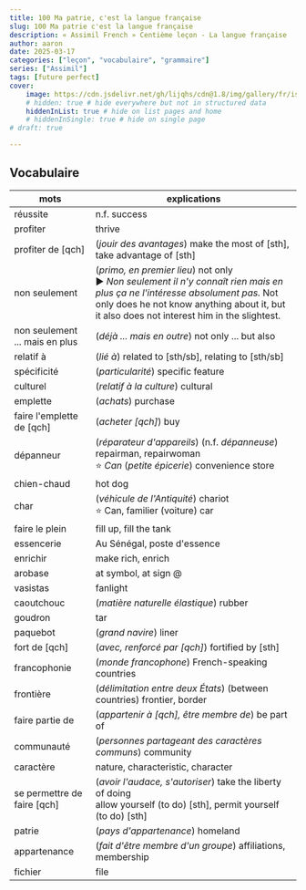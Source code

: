 ```yaml
---
title: 100 Ma patrie, c'est la langue française
slug: 100 Ma patrie c'est la langue française
description: « Assimil French » Centième leçon - La langue française
author: aaron
date: 2025-03-17
categories: ["leçon", "vocabulaire", "grammaire"]
series: ["Assimil"]
tags: [future perfect]
cover: 
    image: https://cdn.jsdelivr.net/gh/lijqhs/cdn@1.8/img/gallery/fr/isaiah-b-Fc7hOSm1LhI-unsplash.jpg
    # hidden: true # hide everywhere but not in structured data
    hiddenInList: true # hide on list pages and home
    # hiddenInSingle: true # hide on single page
# draft: true

---
```



## Vocabulaire

| mots | explications |
| ---- | ---- | 
| réussite | n.f. success |
| profiter | thrive |
| profiter de [qch] | (*jouir des avantages*) make the most of [sth], take advantage of [sth] |
| non seulement | (*primo, en premier lieu*) not only </br> ▶︎ *Non seulement il n'y connaît rien mais en plus ça ne l'intéresse absolument pas.* Not only does he not know anything about it, but it also does not interest him in the slightest. |
| non seulement ... mais en plus | (*déjà ... mais en outre*) not only ... but also |
| relatif à | (*lié à*) related to [sth/sb], relating to [sth/sb] |
| spécificité | (*particularité*) specific feature |
| culturel | (*relatif à la culture*) cultural | 
| emplette | (*achats*) purchase |
| faire l'emplette de [qch] | (*acheter [qch]*) buy |
| dépanneur | (*réparateur d'appareils*) (n.f. *dépanneuse*) repairman, repairwoman </br> ⭐ *Can* (*petite épicerie*) convenience store |
| chien-chaud | hot dog |
| char | (*véhicule de l'Antiquité*) chariot </br> ⭐ Can, familier (voiture) car |
| faire le plein | fill up, fill the tank |
| essencerie | Au Sénégal, poste d'essence |
| enrichir | make rich, enrich |
| arobase | at symbol, at sign @ |
| vasistas | fanlight |
| caoutchouc | (*matière naturelle élastique*) rubber |
| goudron | tar |
| paquebot | (*grand navire*) liner |
| fort de [qch] | (*avec, renforcé par [qch]*) fortified by [sth] |
| francophonie | (*monde francophone*) French-speaking countries |
| frontière | (*délimitation entre deux États*) (between countries) frontier, border |
| faire partie de | (*appartenir à [qch], être membre de*) be part of |
| communauté | (*personnes partageant des caractères communs*) community |
| caractère | nature, characteristic, character |
| se permettre de faire [qch] | (*avoir l'audace, s'autoriser*) take the liberty of doing </br> allow yourself (to do) [sth], permit yourself (to do) [sth] |
| patrie | (*pays d'appartenance*) homeland |
| appartenance | (*fait d'être membre d'un groupe*) affiliations, membership |
| fichier | file |